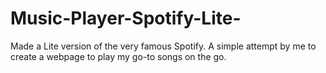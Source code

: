 # Music-Player-Spotify-Lite-
Made a Lite version of the very famous Spotify. A simple attempt by me to create a webpage to play my go-to songs on the go.
